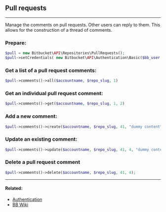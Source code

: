 ## Pull requests

----
Manage the comments on pull requests. Other users can reply to them. This allows for the construction of a thread of comments. 

### Prepare:
```php
$pull = new Bitbucket\API\Repositories\PullRequests();
$pull->setCredentials( new Bitbucket\API\Authentication\Basic($bb_user, $bb_pass) );
```

### Get a list of a pull request comments:
```php
$pull->comments()->all($accountname, $repo_slug, 1)
```

### Get an individual pull request comment:
```php
$pull->comments()->get($accountname, $repo_slug, 1, 2)
```

### Add a new comment:
```php
$pull->comments()->create($accountname, $repo_slug, 41, "dummy content");
```

### Update an existing comment:
```php
$pull->comments()->update($accountname, $repo_slug, 41, 4, "dummy content [edited]");
```

### Delete a pull request comment
```php
$pull->comments()->delete($accountname, $repo_slug, 41, 4);
```

----

#### Related:
  * [Authentication](../authentication.md)
  * [BB Wiki](https://confluence.atlassian.com/display/BITBUCKET/pullrequests+Resource#pullrequestsResource-Overview)
